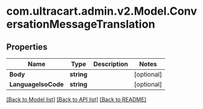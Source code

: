 # com.ultracart.admin.v2.Model.ConversationMessageTranslation
## Properties

Name | Type | Description | Notes
------------ | ------------- | ------------- | -------------
**Body** | **string** |  | [optional] 
**LanguageIsoCode** | **string** |  | [optional] 


[[Back to Model list]](../README.md#documentation-for-models) [[Back to API list]](../README.md#documentation-for-api-endpoints) [[Back to README]](../README.md)

